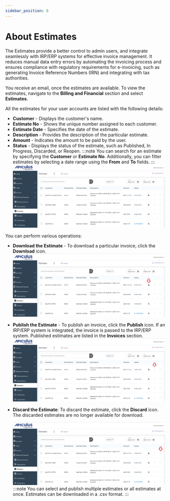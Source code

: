 ```yaml
---
sidebar_position: 6
---
```


# About Estimates

The Estimates provide a better control to admin users, and integrate seamlessly with IRP/ERP systems for effective invoice management. It reduces manual data entry errors by automating the invoicing process and ensures compliance with regulatory requirements for e-invoicing, such as generating Invoice Reference Numbers (IRN) and integrating with tax authorities.

You receive an email, once the estimates are available. To view the estimates, navigate to the **Billing and Financial** section and select **Estimates**. 

All the estimates for your user accounts are listed with the following details:

- **Customer** - Displays the customer's name.
- **Estimate No** - Shows the unique number assigned to each customer.
- **Estimate Date** - Specifies the date of the estimate.
- **Description** - Provides the description of the particular estimate.
- **Amount** - Indicates the amount to be paid by the user.
- **Status** - Displays the status of the estimate, such as Published, In Progress, Discarded, or Reopen.
:::note
You can search for an estimate by specifying the **Customer** or **Estimate No**. Additionally, you can filter estimates by selecting a date range using the **From** and **To** fields.
:::
![View the Estimates](img/Estimates1.png)

You can perform various operations:

- **Download the Estimate** - To download a particular invoice, click the **Download** icon.
  ![Download](img/Estimates2.png)
- **Publish the Estimate** - To publish an invoice, click the **Publish** icon. If an IRP/ERP system is integrated, the invoice is passed to the IRP/ERP system. Published estimates are listed in the **Invoices** section.
  ![Publish Estimates](img/Estimates3.png)
- **Discard the Estimate**: To discard the estimate, click the **Discard** icon. The discarded estimates are no longer available for download.
	
	![Discard Estimates](img/Estimates4.png)
	:::note
	You can select and publish multiple estimates or all estimates at once. Estimates can be downloaded in a .csv format.
	:::